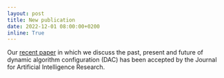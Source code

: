 ```yaml
---
layout: post
title: New publication
date: 2022-12-01 08:00:00+0200
inline: True
---
```


Our [recent paper](https://arxiv.org/abs/2205.13881) in which we discuss the past, present and future of dynamic algorithm configuration (DAC) has been accepted by the Journal for Artificial Intelligence Research.